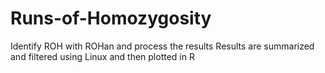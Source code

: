 # Runs-of-Homozygosity
Identify ROH with ROHan and process the results 
Results are summarized and filtered using Linux and then plotted in R
